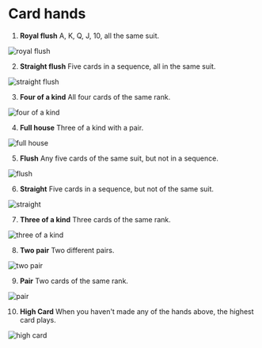 # Card hands

1. **Royal flush**
A, K, Q, J, 10, all the same suit.

![royal flush](https://user-images.githubusercontent.com/1287388/27003994-72942f26-4df9-11e7-8390-dab0dedf56f5.png)

2. **Straight flush**
Five cards in a sequence, all in the same suit.

![straight flush](https://user-images.githubusercontent.com/1287388/27003933-903a623a-4df8-11e7-957a-9b2c95dccc3e.png)

3. **Four of a kind**
All four cards of the same rank.

![four of a kind](https://user-images.githubusercontent.com/1287388/27003937-a31f05cc-4df8-11e7-938b-1d7ab12c7fa0.png)

4. **Full house**
Three of a kind with a pair.

![full house](https://user-images.githubusercontent.com/1287388/27003947-bae98fce-4df8-11e7-84d3-0d87bd244664.png)

5. **Flush**
Any five cards of the same suit, but not in a sequence.

![flush](https://user-images.githubusercontent.com/1287388/27003949-d0806128-4df8-11e7-82df-0bf195b10738.png)

6. **Straight**
Five cards in a sequence, but not of the same suit.

![straight](https://user-images.githubusercontent.com/1287388/27003961-e7c8ab92-4df8-11e7-82ed-c16d199682ab.png)

7. **Three of a kind**
Three cards of the same rank.

![three of a kind](https://user-images.githubusercontent.com/1287388/27003967-0157f6ee-4df9-11e7-8694-cdd679a3eaa9.png)

8. **Two pair**
Two different pairs.

![two pair](https://user-images.githubusercontent.com/1287388/27003973-16190758-4df9-11e7-9ed8-9c5f10f2a50a.png)

9. **Pair**
Two cards of the same rank.

![pair](https://user-images.githubusercontent.com/1287388/27003977-2ef4b3da-4df9-11e7-8c40-a14872233660.png)

10. **High Card**
When you haven't made any of the hands above, the highest card plays.

![high card](https://user-images.githubusercontent.com/1287388/27003985-48015518-4df9-11e7-9451-d923f3688b1c.png)
